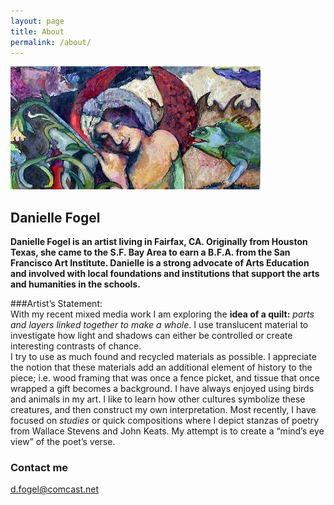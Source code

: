 ```yaml
---
layout: page
title: About
permalink: /about/
---
```


![pic](/images/winsomeangel.jpg)

## Danielle Fogel


**Danielle Fogel is an artist living in Fairfax, CA.  Originally from Houston Texas, she came to the S.F. Bay Area to earn a B.F.A. from the San Francisco Art Institute.  Danielle is a strong advocate of Arts Education and involved with local foundations and institutions that support the arts and humanities in the schools.**

###Artist’s Statement:  
With my recent mixed media work I am exploring the **idea of a quilt:** *parts and layers linked together to make a whole*.  I use translucent material to investigate how light and shadows can either be controlled or create interesting contrasts of chance.  
I try to use as much found and recycled materials as possible. I appreciate the notion that these materials add an additional element of history to the piece; i.e. wood framing that was once a fence picket, and tissue that once wrapped a gift becomes a background. 
I have always enjoyed using birds and animals in my art.  I like to learn how other cultures symbolize these creatures, and then construct my own interpretation.   Most recently, I have focused on *studies* or quick compositions where I depict stanzas of poetry from Wallace Stevens and John Keats.  My attempt is to create a “mind’s eye view” of the poet’s verse.  




### Contact me

[d.fogel@comcast.net](mailto:d.fogel@comcast.net)